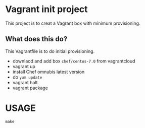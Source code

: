 # Vagrant init project

This project is to creat a Vagrant box with minimum provisioning.

## What does this do?

This Vagrantfile is to do initial provisioning.

* downlaod and add box `chef/centos-7.0` from vagrantcloud
* vagrant up
* install Chef omnubis latest version
* do `yum update`
* vagrant halt
* vagrant package


# USAGE

```
make
```
